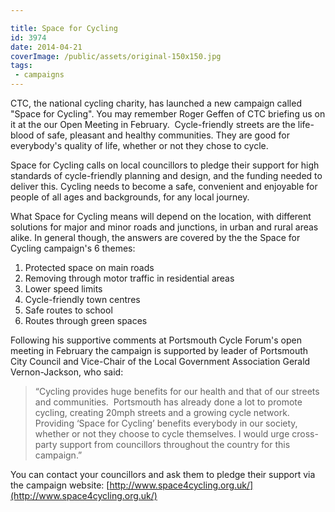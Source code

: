 ```yaml
---

title: Space for Cycling
id: 3974
date: 2014-04-21
coverImage: /public/assets/original-150x150.jpg
tags:
 - campaigns
---
```


CTC, the national cycling charity, has launched a new campaign called "Space for Cycling". You may remember Roger Geffen of CTC briefing us on it at the our Open Meeting in February.  Cycle-friendly streets are the life-blood of safe, pleasant and healthy communities. They are good for everybody's quality of life, whether or not they chose to cycle.

Space for Cycling calls on local councillors to pledge their support for high standards of cycle-friendly planning and design, and the funding needed to deliver this. Cycling needs to become a safe, convenient and enjoyable for people of all ages and backgrounds, for any local journey.

What Space for Cycling means will depend on the location, with different solutions for major and minor roads and junctions, in urban and rural areas alike. In general though, the answers are covered by the the Space for Cycling campaign's 6 themes:

1.  Protected space on main roads
2.  Removing through motor traffic in residential areas
3.  Lower speed limits
4.  Cycle-friendly town centres
5.  Safe routes to school
6.  Routes through green spaces

Following his supportive comments at Portsmouth Cycle Forum's open meeting in February the campaign is supported by leader of Portsmouth City Council and Vice-Chair of the Local Government Association Gerald Vernon-Jackson, who said:

> “Cycling provides huge benefits for our health and that of our streets and communities.  Portsmouth has already done a lot to promote cycling, creating 20mph streets and a growing cycle network.  Providing ‘Space for Cycling’ benefits everybody in our society, whether or not they choose to cycle themselves. I would urge cross-party support from councillors throughout the country for this campaign.”

You can contact your councillors and ask them to pledge their support via the campaign website: [http://www.space4cycling.org.uk/](http://www.space4cycling.org.uk/)
